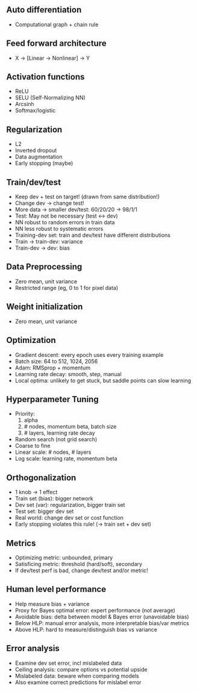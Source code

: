 ## Auto differentiation
- Computational graph + chain rule


## Feed forward architecture
- X -> [Linear -> Nonlinear] -> Y


## Activation functions
- ReLU
- SELU (Self-Normalizing NN)
- Arcsinh
- Softmax/logistic


## Regularization
- L2
- Inverted dropout
- Data augmentation
- Early stopping (maybe)


## Train/dev/test
- Keep dev + test on target! (drawn from same distribution!)
- Change dev -> change test!
- More data -> smaller dev/test: 60/20/20 -> 98/1/1
- Test: May not be necessary (test <-> dev)
- NN robust to random errors in train data
- NN less robust to systematic errors
- Training-dev set: train and dev/test have different distributions
- Train -> train-dev: variance
- Train-dev -> dev: bias


## Data Preprocessing
- Zero mean, unit variance
- Restricted range (eg, 0 to 1 for pixel data)


## Weight initialization
- Zero mean, unit variance


## Optimization
- Gradient descent: every epoch uses every training example
- Batch size: 64 to 512, 1024, 2056
- Adam: RMSprop + momentum
- Learning rate decay: smooth, step, manual
- Local optima: unlikely to get stuck, but saddle points can slow learning


## Hyperparameter Tuning
- Priority:
    1.  alpha
    2.  \# nodes, momentum beta, batch size
    3.  \# layers, learning rate decay
- Random search (not grid search)
- Coarse to fine
- Linear scale: # nodes, # layers
- Log scale: learning rate, momentum beta


## Orthogonalization
- 1 knob -> 1 effect
- Train set (bias): bigger network
- Dev set (var): regularization, bigger train set
- Test set: bigger dev set
- Real world: change dev set or cost function
- Early stopping violates this rule! (-> train set + dev set)


## Metrics
- Optimizing metric: unbounded, primary
- Satisficing metric: threshold (hard/soft), secondary
- If dev/test perf is bad, change dev/test and/or metric!


## Human level performance
- Help measure bias + variance
- Proxy for Bayes optimal error: expert performance (not average)
- Avoidable bias: delta between model & Bayes error (unavoidable bias)
- Below HLP: manual error analysis, more interpretable bias/var metrics
- Above HLP: hard to measure/distinguish bias vs variance


## Error analysis
- Examine dev set error, incl mislabeled data
- Ceiling analysis: compare options vs potential upside
- Mislabeled data: beware when comparing models
- Also examine correct predictions for mislabel error

